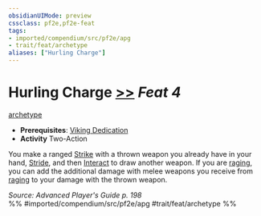 ```yaml
---
obsidianUIMode: preview
cssclass: pf2e,pf2e-feat
tags:
- imported/compendium/src/pf2e/apg
- trait/feat/archetype
aliases: ["Hurling Charge"]
---
```

# Hurling Charge  [>>](chapter-9-playing-the-game.md#Actions "Two-Action") *Feat 4*  
[archetype](archetype.md)  

- **Prerequisites**: [Viking Dedication](viking-dedication-apg.md)
- **Activity** Two-Action

You make a ranged [Strike](strike.md) with a thrown weapon you already have in your hand, [Stride](stride.md), and then [Interact](interact.md) to draw another weapon. If you are [raging](rules/actions/rage.md), you can add the additional damage with melee weapons you receive from [raging](rules/actions/rage.md) to your damage with the thrown weapon.

*Source: Advanced Player's Guide p. 198*  
%% #imported/compendium/src/pf2e/apg #trait/feat/archetype %%